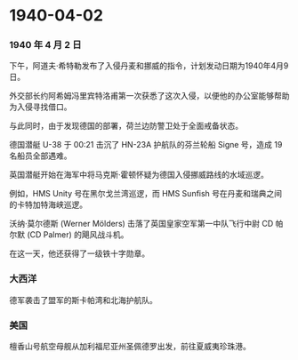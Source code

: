 # 1940-04-02

### 1940 年 4 月 2 日

下午，阿道夫·希特勒发布了入侵丹麦和挪威的指令，计划发动日期为1940年4月9日。

外交部长约阿希姆冯里宾特洛甫第一次获悉了这次入侵，以便他的办公室能够帮助为入侵寻找借口。

与此同时，由于发现德国的部署，荷兰边防警卫处于全面戒备状态。

德国潜艇 U-38 于 00:21 击沉了 HN-23A 护航队的芬兰轮船 Signe 号，造成 19
名船员全部遇难。

英国潜艇开始在海军中将马克斯·霍顿怀疑为德国入侵挪威路线的水域巡逻。

例如，HMS Unity 号在黑尔戈兰湾巡逻，而 HMS Sunfish
号在丹麦和瑞典之间的卡特加特海峡巡逻。

沃纳·莫尔德斯 (Werner Mölders) 击落了英国皇家空军第一中队飞行中尉 CD
帕尔默 (CD Palmer) 的飓风战斗机。

在这一天，他还获得了一级铁十字勋章。

### 大西洋

德军袭击了盟军的斯卡帕湾和北海护航队。

### 美国

檀香山号航空母舰从加利福尼亚州圣佩德罗出发，前往夏威夷珍珠港。